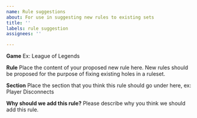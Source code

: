 ```yaml
---
name: Rule suggestions
about: For use in suggesting new rules to existing sets
title: ''
labels: rule suggestion
assignees: ''

---
```


**Game**
Ex: League of Legends

**Rule**
Place the content of your proposed new rule here. New rules should be proposed for the purpose of fixing existing holes in a ruleset.

**Section**
Place the section that you think this rule should go under here, ex: Player Disconnects

**Why should we add this rule?**
Please describe why you think we should add this rule.
